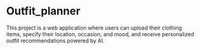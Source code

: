 # Outfit_planner
This project is a web application where users can upload their clothing items, specify their location, occasion, and mood, and receive personalized outfit recommendations powered by AI.
